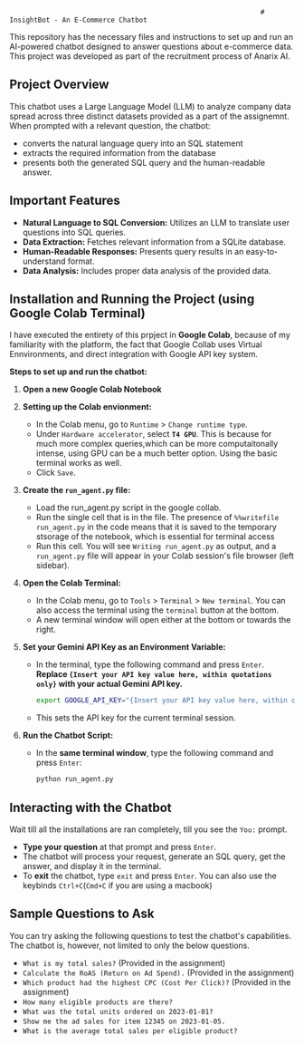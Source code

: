                                                                   # InsightBot - An E-Commerce Chatbot

This repository has the necessary files and instructions to set up and run an AI-powered chatbot designed to answer questions about e-commerce data. This project was developed as part of the recruitment process of Anarix AI.

## Project Overview

This chatbot uses a Large Language Model (LLM) to analyze company data spread across three distinct datasets provided as a part of the assignemnt. When prompted with a relevant question, the chatbot:
* converts the natural language query into an SQL statement
* extracts the required information from the database
* presents both the generated SQL query and the human-readable answer.

## Important Features

* **Natural Language to SQL Conversion:** Utilizes an LLM to translate user questions into SQL queries.
* **Data Extraction:** Fetches relevant information from a SQLite database.
* **Human-Readable Responses:** Presents query results in an easy-to-understand format.
* **Data Analysis:** Includes proper data analysis of the provided data.

## Installation and Running the Project (using Google Colab Terminal)

I have executed the entirety of this prpject in **Google Colab**, because of my familiarity with the platform, the fact that Google Collab uses Virtual Ennvironments, and direct integration with Google API key system.

**Steps to set up and run the chatbot:**

1.  **Open a new Google Colab Notebook**

2.  **Setting up the Colab envionment:**
    * In the Colab menu, go to `Runtime` > `Change runtime type`.
    * Under `Hardware accelerator`, select **`T4 GPU`**. This is because for much more complex queries,which can be more computaitonally intense, using GPU can be a much                 better option. Using the basic terminal works as well.
    * Click `Save`.

3.  **Create the `run_agent.py` file:**
    * Load the run_agent.py script in the google collab. 
    * Run the single cell that is in the file. The presence of `%%writefile run_agent.py` in the code means that it is saved to the temporary stsorage of the notebook, which is          essential for terminal access
    * Run this cell. You will see `Writing run_agent.py` as output, and a `run_agent.py` file will appear in your Colab session's file browser (left sidebar).

4.  **Open the Colab Terminal:**
    * In the Colab menu, go to `Tools` > `Terminal` > `New terminal`. You can also access the terminal using the `terminal` button at the bottom.
    * A new terminal window will open either at the bottom or towards the right.

5.  **Set your Gemini API Key as an Environment Variable:**
    * In the terminal, type the following command and press `Enter`. **Replace `{Insert your API key value here, within quotations only}` with your actual Gemini API key.**
        ```bash
        export GOOGLE_API_KEY="{Insert your API key value here, within quotations only}"
        ```
    * This sets the API key for the current terminal session.

6.  **Run the Chatbot Script:**
    * In the **same terminal window**, type the following command and press `Enter`:
        ```bash
        python run_agent.py
        ```

## Interacting with the Chatbot

Wait till all the installations are ran completely, till you see the `You:` prompt.
* **Type your question** at that prompt and press `Enter`.
* The chatbot will process your request, generate an SQL query, get the answer, and display it in the terminal.
* To **exit** the chatbot, type `exit` and press `Enter`. You can also use the keybinds `Ctrl+C`(`Cmd+C` if you are using a macbook)

## Sample Questions to Ask

You can try asking the following questions to test the chatbot's capabilities. The chatbot is, however, not limited to only the below questions.
* `What is my total sales?` (Provided in the assignment)
* `Calculate the RoAS (Return on Ad Spend).` (Provided in the assignment)
* `Which product had the highest CPC (Cost Per Click)?` (Provided in the assignment)
* `How many eligible products are there?`
* `What was the total units ordered on 2023-01-01?`
* `Show me the ad sales for item 12345 on 2023-01-05.`
* `What is the average total sales per eligible product?`
